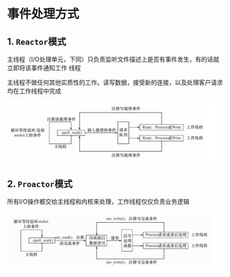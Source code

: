 # 事件处理方式

## 1. `Reactor`模式

主线程（I/O处理单元，下同）只负责监听文件描述上是否有事件发生，有的话就立即将该事件通知工作
线程

主线程不做任何其他实质性的工作。读写数据，接受新的连接，以及处理客户请求均在工作线程中完成

![Reactor](images/2023-11-05-22-51-33.png)

## 2. `Proactor`模式

所有I/O操作都交给主线程和内核来处理，工作线程仅仅负责业务逻辑

![Proactor](images/2023-11-05-22-50-22.png)